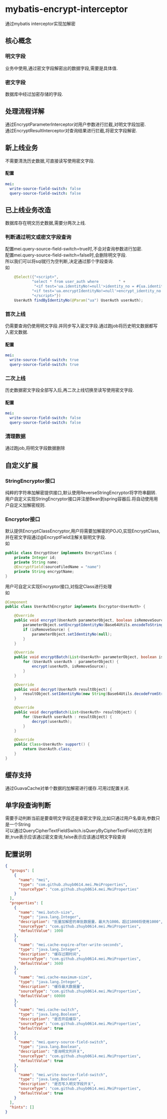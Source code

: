 # mybatis-encrypt-interceptor
通过mybatis interceptor实现加解密
## 核心概念
### 明文字段
业务中使用,通过密文字段解密出的数据字段,需要是具体值.
### 密文字段
数据库中经过加密存储的字段.
## 处理流程详解
通过EncryptParameterInterceptor对用户参数进行拦截,对明文字段加密.<br/>
通过EncryptResultInterceptor对查询结果进行拦截,将密文字段解密.<br/>
## 新上线业务
不需要清洗历史数据,可直接读写使用密文字段.
#### 配置
```yaml
mei:
  write-source-field-switch: false
  query-source-field-switch: false
```

## 已上线业务改造
数据库存在明文历史数据,需要分两次上线.
### 判断通过明文或密文字段查询
配置mei.query-source-field-switch=true时,不会对查询参数进行加密.<br/>
配置mei.query-source-field-switch=false时,会删除明文字段.<br/>
所以我们可以将sql就行为空判断,决定通过那个字段查询.<br/>
如
```java
    @Select({"<script>",
            "select * from user_auth where         " +
             "<if test='ua.identityNo!=null'>identity_no = #{ua.identityNo}</if>",
            "<if test='ua.encryptIdentityNo!=null'>encrypt_identity_no = #{ua.encryptIdentityNo}</if>",
            "</script>"})
    UserAuth findByIdentityNo(@Param("ua") UserAuth userAuth);
```
### 首次上线
仍需要查询仍使用明文字段.并同步写入密文字段.通过跑job将历史明文数据都写入密文数据.
#### 配置
```yaml
mei:
  write-source-field-switch: true
  query-source-field-switch: true
```
### 二次上线    
历史数据密文字段全部写入后,再二次上线切换至读写使用密文字段.
#### 配置
```yaml
mei:
  write-source-field-switch: false
  query-source-field-switch: false
```
### 清理数据
通过跑job,将明文字段数据删除

## 自定义扩展

### StringEncryptor接口
纯粹的字符串加解密提供接口,默认使用ReverseStringEncryptor将字符串翻转.<br/>
用户自定义实现StringEncryptor接口并注册Bean到spring容器后.将自动使用用户自定义加解密规则.<br/>
### Encryptor接口
默认提供EncryptClassEncryptor,用户将需要加解密的POJO,实现EncryptClass,并在密文字段通过@EncryptField注解关联明文字段.<br/>
如
```java
public class EncryptUser implements EncryptClass {
    private Integer id;
    private String name;
    @EncryptField(sourceFiledName = "name")
    private String encryptName;
}
```
用户可自定义实现Encryptor接口,对指定Class进行处理<br/>
如
```java
@Component
public class UserAuthEncryptor implements Encryptor<UserAuth> {

    @Override
    public void encrypt(UserAuth parameterObject, boolean isRemoveSource) {
        parameterObject.setEncryptIdentityNo(Base64Utils.encodeToString(parameterObject.getIdentityNo().getBytes()));
        if (isRemoveSource) {
            parameterObject.setIdentityNo(null);
        }
    }

    @Override
    public void encryptBatch(List<UserAuth> parameterObject, boolean isRemoveSource) {
        for (UserAuth userAuth : parameterObject) {
            encrypt(userAuth, isRemoveSource);
        }
    }

    @Override
    public void decrypt(UserAuth resultObject) {
        resultObject.setIdentityNo(new String(Base64Utils.decodeFromString(resultObject.getEncryptIdentityNo())));
    }

    @Override
    public void decryptBatch(List<UserAuth> resultObject) {
        for (UserAuth userAuth : resultObject) {
            decrypt(userAuth);
        }
    }

    @Override
    public Class<UserAuth> support() {
        return UserAuth.class;
    }
}
```
## 缓存支持
通过GuavaCache对单个数据的加解密进行缓存.可用过配置关闭.

## 单字段查询判断
需要手动判断当前是要查明文字段还是查密文字段,比如只通过用户名查询,参数只是一个String<br/>
可以通过QueryCipherTextFieldSwitch.isQueryByCipherTextField()方法判断,true表示应该通过密文查询,false表示应该通过明文字段查询

## 配置说明
```json
{
  "groups": [
    {
      "name": "mei",
      "type": "com.github.zhuyb0614.mei.MeiProperties",
      "sourceType": "com.github.zhuyb0614.mei.MeiProperties"
    }
  ],
  "properties": [
    {
      "name": "mei.batch-size",
      "type": "java.lang.Integer",
      "description": "批量加解密的单批数据量，最大为1000。超过1000将使用1000",
      "sourceType": "com.github.zhuyb0614.mei.MeiProperties",
      "defaultValue": 1000
    },
    {
      "name": "mei.cache-expire-after-write-seconds",
      "type": "java.lang.Integer",
      "description": "缓存过期时间",
      "sourceType": "com.github.zhuyb0614.mei.MeiProperties",
      "defaultValue": 3600
    },
    {
      "name": "mei.cache-maximum-size",
      "type": "java.lang.Integer",
      "description": "缓存最大数据量",
      "sourceType": "com.github.zhuyb0614.mei.MeiProperties",
      "defaultValue": 60000
    },
    {
      "name": "mei.cache-switch",
      "type": "java.lang.Boolean",
      "description": "是否开启缓存",
      "sourceType": "com.github.zhuyb0614.mei.MeiProperties",
      "defaultValue": true
    },
    {
      "name": "mei.query-source-field-switch",
      "type": "java.lang.Boolean",
      "description": "查询明文列开关",
      "sourceType": "com.github.zhuyb0614.mei.MeiProperties",
      "defaultValue": true
    },
    {
      "name": "mei.write-source-field-switch",
      "type": "java.lang.Boolean",
      "description": "是否写入明文字段开关",
      "sourceType": "com.github.zhuyb0614.mei.MeiProperties",
      "defaultValue": true
    }
  ],
  "hints": []
}
```
